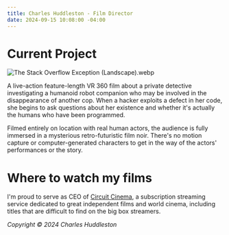```yaml
---
title: Charles Huddleston - Film Director
date: 2024-09-15 10:08:00 -04:00
---
```


# Current Project

![The Stack Overflow Exception (Landscape).webp](/uploads/The%20Stack%20Overflow%20Exception%20(Landscape).webp)

A live-action feature-length VR 360 film about a private detective investigating a humanoid robot companion who may be involved in the disappearance of another cop. When a hacker exploits a defect in her code, she begins to ask questions about her existence and whether it's actually the humans who have been programmed.

Filmed entirely on location with real human actors, the audience is fully immersed in a mysterious retro-futuristic film noir. There's no motion capture or computer-generated characters to get in the way of the actors' performances or the story.

# Where to watch my films

I'm proud to serve as CEO of [Circuit Cinema](https://circuitcinema.com), a subscription streaming service dedicated to great independent films and world cinema, including titles that are difficult to find on the big box streamers.

*Copyright © 2024 Charles Huddleston*